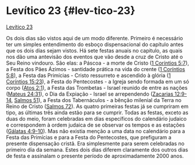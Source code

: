 # Levítico 23 {#lev-tico-23}

[Levítico 23](http://bibliaonline.com.br/acf/lv/23)

Os dois dias são vistos aqui de um modo diferente. Primeiro é necessário ter um simples entendimento do esboço dispensacional do capítulo antes que os dois dias sejam vistos. Há sete festas anuais no capitulo, as quais nos dão uma antevisão dos eventos que vão desde a cruz de Cristo até o Seu Reino vindouro. São elas: a Páscoa - a morte de Cristo ([1 Coríntios 5:7](http://bibliaonline.com.br/acf/1co/5/7)), a Festa dos Pães Ázimos - santidade prática na vida do crente ([1 Coríntios 5:8](http://bibliaonline.com.br/acf/1co/5/8)), a Festa das Primícias - Cristo ressurreto e ascendido à glória ([1 Coríntios 15:23](http://bibliaonline.com.br/acf/1co/15/23)), a Festa do Pentecostes - a Igreja sendo formada em um só corpo ([Atos 2:1](http://bibliaonline.com.br/acf/atos/2/1)), a Festa das Trombetas - Israel reunido de entre as nações ([Mateus 24:31](http://bibliaonline.com.br/acf/mt/24/31)), o Dia da Expiação - Israel se arrependendo ([Zacarias 12:9-14](http://bibliaonline.com.br/acf/zc/12/9-14), [Salmos 51](http://bibliaonline.com.br/acf/sl/51)), a Festa dos Tabernáculos - a bênção milenial da Terra no Reino de Cristo ([Salmos 72](http://bibliaonline.com.br/acf/sl/72)). As quatro primeiras festas já se cumpriram em tipo, as últimas três ainda estão para se cumprir. Todas as festas, exceto as duas do meio, foram celebradas em dias específicos do calendário judaico e correspondem à ordem judaica de se observar os tempos e as estações ([Gálatas 4:9-10](http://bibliaonline.com.br/acf/gl/4/9-10)). Mas não existia menção a uma data no calendário para a Festa das Primícias e para a Festa do Pentecostes, que prefiguram a presente dispensação cristã. Era simplesmente para serem celebradas no primeiro dia da semana. Estes dois dias diferem claramente dos outros dias de festa e assinalam o presente período de aproximadamente 2000 anos.